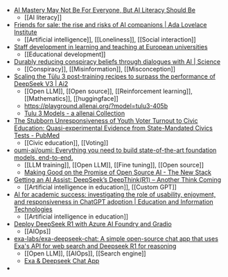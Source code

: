 - [AI Mastery May Not Be For Everyone, But AI Literacy Should Be](https://dspace.mit.edu/handle/1721.1/158079)
	- [[AI literacy]]
- [Friends for sale: the rise and risks of AI companions | Ada Lovelace Institute](https://www.adalovelaceinstitute.org/blog/ai-companions/)
	- [[Artificial intelligence]], [[Loneliness]], [[Social interaction]]
- [Staff development in learning and teaching at European universities](https://www.eua.eu/publications/reports/staff-development-in-learning-and-teaching-at-european-universities.html)
	- [[Educational development]]
- [Durably reducing conspiracy beliefs through dialogues with AI | Science](https://www.science.org/doi/10.1126/science.adq1814)
	- [[Conspiracy]], [[Misinformation]], [[Misconception]]
- [Scaling the Tülu 3 post-training recipes to surpass the performance of DeepSeek V3 | Ai2](https://allenai.org/blog/tulu-3-405B)
	- [[Open LLM]], [[Open source]], [[Reinforcement learning]], [[Mathematics]], [[huggingface]]
	- https://playground.allenai.org/?model=tulu3-405b
	- [Tulu 3 Models - a allenai Collection](https://huggingface.co/collections/allenai/tulu-3-models-673b8e0dc3512e30e7dc54f5)
- [The Stubborn Unresponsiveness of Youth Voter Turnout to Civic Education: Quasi-experimental Evidence from State-Mandated Civics Tests - PubMed](https://pubmed.ncbi.nlm.nih.gov/39697413/)
	- [[Civic education]], [[Voting]]
- [oumi-ai/oumi: Everything you need to build state-of-the-art foundation models, end-to-end.](https://github.com/oumi-ai/oumi)
	- [[LLM training]], [[Open LLM]], [[Fine tuning]], [[Open source]]
	- [Making Good on the Promise of Open Source AI - The New Stack](https://thenewstack.io/making-good-on-the-promise-of-open-source-ai/)
- [Getting an AI Assist: DeepSeek’s DeepThink(R1) – Another Think Coming](https://mglink.org/2025/01/30/getting-an-ai-assist/)
	- [[Artificial intelligence in education]], [[Custom GPT]]
- [AI for academic success: investigating the role of usability, enjoyment, and responsiveness in ChatGPT adoption | Education and Information Technologies](https://link.springer.com/article/10.1007/s10639-025-13398-8)
	- [[Artificial intelligence in education]]
- [Deploy DeepSeek R1 with Azure AI Foundry and Gradio](https://nicholasdbrady.github.io/cookbook/blog/create-a-thinking-llm-chat-interface-with-azure-ai-foundry-deepseek-and-gradio/)
	- [[AIOps]]
- [exa-labs/exa-deepseek-chat: A simple open-source chat app that uses Exa's API for web search and Deepseek R1 for reasoning](https://github.com/exa-labs/exa-deepseek-chat)
	- [[Open LLM]], [[AIOps]], [[Search engine]]
	- [Exa & Deepseek Chat App](https://demo.exa.ai/deepseekchat)
-